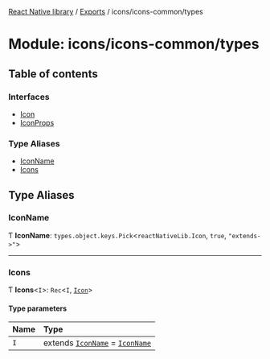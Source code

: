 [React Native library](../index.md) / [Exports](../modules.md) / icons/icons-common/types

# Module: icons/icons-common/types

## Table of contents

### Interfaces

- [Icon](../interfaces/icons_icons_common_types.Icon.md)
- [IconProps](../interfaces/icons_icons_common_types.IconProps.md)

### Type Aliases

- [IconName](icons_icons_common_types.md#iconname)
- [Icons](icons_icons_common_types.md#icons)

## Type Aliases

### IconName

Ƭ **IconName**: `types.object.keys.Pick`\<`reactNativeLib.Icon`, ``true``, ``"extends->"``\>

___

### Icons

Ƭ **Icons**\<`I`\>: `Rec`\<`I`, [`Icon`](../interfaces/icons_icons_common_types.Icon.md)\>

#### Type parameters

| Name | Type |
| :------ | :------ |
| `I` | extends [`IconName`](icons_icons_common_types.md#iconname) = [`IconName`](icons_icons_common_types.md#iconname) |
